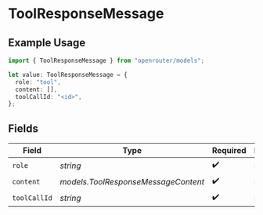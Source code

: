 # ToolResponseMessage

## Example Usage

```typescript
import { ToolResponseMessage } from "openrouter/models";

let value: ToolResponseMessage = {
  role: "tool",
  content: [],
  toolCallId: "<id>",
};
```

## Fields

| Field                               | Type                                | Required                            | Description                         |
| ----------------------------------- | ----------------------------------- | ----------------------------------- | ----------------------------------- |
| `role`                              | *string*                            | :heavy_check_mark:                  | N/A                                 |
| `content`                           | *models.ToolResponseMessageContent* | :heavy_check_mark:                  | N/A                                 |
| `toolCallId`                        | *string*                            | :heavy_check_mark:                  | N/A                                 |
